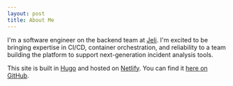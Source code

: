 ```yaml
---
layout: post
title: About Me
---
```


I'm a software engineer on the backend team at <a href="https://jeli.io">Jeli</a>. I'm excited to be bringing expertise in CI/CD, container orchestration, and reliability to a team building the platform to support next-generation incident analysis tools.

This site is built in [Hugo](https://gohugo.io) and hosted on [Netlify](https://netlify.com). You can find it [here on GitHub](https://github.com/jemisonf/fgj.codes).